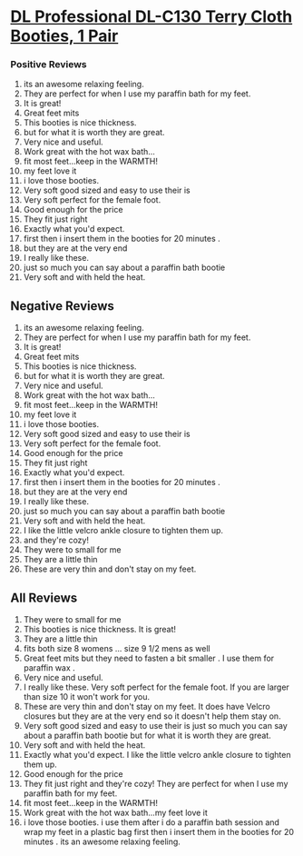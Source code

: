 # [DL Professional DL-C130 Terry Cloth Booties, 1 Pair](https://products.checkmycream.com/products/DL-Professional-DL-C130-Terry-Cloth-Booties-1-Pair.html)

### Positive Reviews

<ol>
      <li>its an awesome relaxing feeling.</li>
      <li>They are perfect for when I use my paraffin bath for my feet.</li>
      <li>It is great!</li>
      <li>Great feet mits</li>
      <li>This booties is nice thickness.</li>
      <li>but for what it is worth they are great.</li>
      <li>Very nice and useful.</li>
      <li>Work great with the hot wax bath...</li>
      <li>fit most feet...keep in the WARMTH!</li>
      <li>my feet love it</li>
      <li>i love those booties.</li>
      <li>Very soft good sized and easy to use their is</li>
      <li>Very soft perfect for the female foot.</li>
      <li>Good enough for the price</li>
      <li>They fit just right</li>
      <li>Exactly what you&#x27;d expect.  </li>
      <li>first then i insert them in the booties for 20 minutes .</li>
      <li>but they are at the very end</li>
      <li>I really like these.  </li>
      <li>just so much you can say about a paraffin bath bootie</li>
      <li>Very soft and with held the heat.</li>
</ol>


<h2>Negative Reviews</h2>
<ol>
<li> its an awesome relaxing feeling.</li>
<li> They are perfect for when I use my paraffin bath for my feet.</li>
<li> It is great!</li>
<li> Great feet mits</li>
<li> This booties is nice thickness.</li>
<li> but for what it is worth they are great.</li>
<li> Very nice and useful.</li>
<li> Work great with the hot wax bath...</li>
<li> fit most feet...keep in the WARMTH!</li>
<li> my feet love it</li>
<li> i love those booties.</li>
<li> Very soft good sized and easy to use their is</li>
<li> Very soft perfect for the female foot.</li>
<li> Good enough for the price</li>
<li> They fit just right</li>
<li> Exactly what you&#x27;d expect.  </li>
<li> first then i insert them in the booties for 20 minutes .</li>
<li> but they are at the very end</li>
<li> I really like these.  </li>
<li> just so much you can say about a paraffin bath bootie</li>
<li> Very soft and with held the heat.</li>
<li> I like the little velcro ankle closure to tighten them up.</li>
<li> and they&#x27;re cozy!  </li>
<li> They were to small for me</li>
<li> They are a little thin</li>
<li> These are very thin and don&#x27;t stay on my feet.  </li>
</ol>

<h2>All Reviews</h2>

<ol>
    <li> They were to small for me</li>
    <li> This booties is nice thickness. It is great!</li>
    <li> They are a little thin</li>
    <li> fits both size 8 womens ... size 9 1/2 mens as well</li>
    <li> Great feet mits but they need to fasten a bit smaller . I use them for paraffin wax .</li>
    <li> Very nice and useful.</li>
    <li> I really like these.  Very soft perfect for the female foot. If you are larger than size 10 it won&#x27;t work for you.</li>
    <li> These are very thin and don&#x27;t stay on my feet.  It does have Velcro closures but they are at the very end so it doesn&#x27;t help them stay on.</li>
    <li> Very soft good sized and easy to use their is just so much you can say about a paraffin bath bootie but for what it is worth they are great.</li>
    <li> Very soft and with held the heat.</li>
    <li> Exactly what you&#x27;d expect.  I like the little velcro ankle closure to tighten them up.</li>
    <li> Good enough for the price</li>
    <li> They fit just right and they&#x27;re cozy!  They are perfect for when I use my paraffin bath for my feet.</li>
    <li> fit most feet...keep in the WARMTH!</li>
    <li> Work great with the hot wax bath...my feet love it</li>
    <li> i love those booties. i use them after i do a paraffin bath session and wrap my feet in a plastic bag first then i insert them in the booties for 20 minutes . its an awesome relaxing feeling.</li>
</ol>




